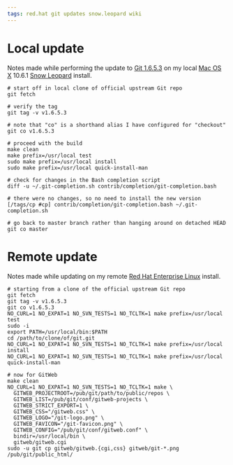 ```yaml
---
tags: red.hat git updates snow.leopard wiki
---
```


# Local update

Notes made while performing the update to [Git 1.6.5.3](/wiki/Git_1.6.5.3) on my local [Mac OS X](/wiki/Mac_OS_X) 10.6.1 [Snow Leopard](/wiki/Snow_Leopard) install.

    # start off in local clone of official upstream Git repo
    git fetch

    # verify the tag
    git tag -v v1.6.5.3

    # note that "co" is a shorthand alias I have configured for "checkout"
    git co v1.6.5.3

    # proceed with the build
    make clean
    make prefix=/usr/local test
    sudo make prefix=/usr/local install
    sudo make prefix=/usr/local quick-install-man

    # check for changes in the Bash completion script
    diff -u ~/.git-completion.sh contrib/completion/git-completion.bash

    # there were no changes, so no need to install the new version
    [/tags/cp #cp] contrib/completion/git-completion.bash ~/.git-completion.sh

    # go back to master branch rather than hanging around on detached HEAD
    git co master

# Remote update

Notes made while updating on my remote [Red Hat Enterprise Linux](/wiki/Red_Hat_Enterprise_Linux) install.

    # starting from a clone of the official upstream Git repo
    git fetch
    git tag -v v1.6.5.3
    git co v1.6.5.3
    NO_CURL=1 NO_EXPAT=1 NO_SVN_TESTS=1 NO_TCLTK=1 make prefix=/usr/local test
    sudo -i
    export PATH=/usr/local/bin:$PATH
    cd /path/to/clone/of/git.git
    NO_CURL=1 NO_EXPAT=1 NO_SVN_TESTS=1 NO_TCLTK=1 make prefix=/usr/local install
    NO_CURL=1 NO_EXPAT=1 NO_SVN_TESTS=1 NO_TCLTK=1 make prefix=/usr/local quick-install-man

    # now for GitWeb
    make clean
    NO_CURL=1 NO_EXPAT=1 NO_SVN_TESTS=1 NO_TCLTK=1 make \
      GITWEB_PROJECTROOT=/pub/git/path/to/public/repos \
      GITWEB_LIST=/pub/git/conf/gitweb-projects \
      GITWEB_STRICT_EXPORT=1 \
      GITWEB_CSS="/gitweb.css" \
      GITWEB_LOGO="/git-logo.png" \
      GITWEB_FAVICON="/git-favicon.png" \
      GITWEB_CONFIG="/pub/git/conf/gitweb.conf" \
      bindir=/usr/local/bin \
      gitweb/gitweb.cgi
    sudo -u git cp gitweb/gitweb.{cgi,css} gitweb/git-*.png /pub/git/public_html/
